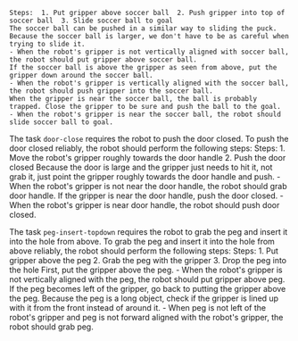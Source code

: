 
    Steps:  1. Put gripper above soccer ball  2. Push gripper into top of soccer ball  3. Slide soccer ball to goal
    The soccer ball can be pushed in a similar way to sliding the puck. Because the soccer ball is larger, we don't have to be as careful when trying to slide it.
    - When the robot's gripper is not vertically aligned with soccer ball, the robot should put gripper above soccer ball.
    If the soccer ball is above the gripper as seen from above, put the gripper down around the soccer ball.
    - When the robot's gripper is vertically aligned with the soccer ball, the robot should push gripper into the soccer ball.
    When the gripper is near the soccer ball, the ball is probably trapped. Close the gripper to be sure and push the ball to the goal.
    - When the robot's gripper is near the soccer ball, the robot should slide soccer ball to goal.

The task `door-close` requires the robot to push the door closed.
To push the door closed reliably, the robot should perform the following steps:
    Steps:  1. Move the robot's gripper roughly towards the door handle  2. Push the door closed
    Because the door is large and the gripper just needs to hit it, not grab it, just point the gripper roughly towards the door handle and push.
    - When the robot's gripper is not near the door handle, the robot should grab door handle.
    If the gripper is near the door handle, push the door closed.
    - When the robot's gripper is near door handle, the robot should push door closed.

The task `peg-insert-topdown` requires the robot to grab the peg and insert it into the hole from above.
To grab the peg and insert it into the hole from above reliably, the robot should perform the following steps:
    Steps:  1. Put gripper above the peg  2. Grab the peg with the gripper  3. Drop the peg into the hole
    First, put the gripper above the peg.
    - When the robot's gripper is not vertically aligned with the peg, the robot should put gripper above peg.
    If the peg becomes left of the gripper, go back to putting the gripper above the peg. Because the peg is a long object, check if the gripper is lined up with it from the front instead of around it.
    - When peg is not left of the robot's gripper and peg is not forward aligned with the robot's gripper, the robot should grab peg.
  